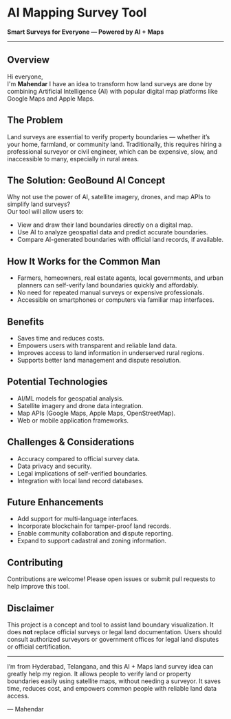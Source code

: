 # AI Mapping Survey Tool  
**Smart Surveys for Everyone — Powered by AI + Maps**

---

## Overview  
Hi everyone,  
I'm **Mahendar** I have an idea to transform how land surveys are done by combining Artificial Intelligence (AI) with popular digital map platforms like Google Maps and Apple Maps.

## The Problem  
Land surveys are essential to verify property boundaries — whether it’s your home, farmland, or community land. Traditionally, this requires hiring a professional surveyor or civil engineer, which can be expensive, slow, and inaccessible to many, especially in rural areas.

## The Solution: GeoBound AI Concept  
Why not use the power of AI, satellite imagery, drones, and map APIs to simplify land surveys?  
Our tool will allow users to:  
- View and draw their land boundaries directly on a digital map.  
- Use AI to analyze geospatial data and predict accurate boundaries.  
- Compare AI-generated boundaries with official land records, if available.

## How It Works for the Common Man  
- Farmers, homeowners, real estate agents, local governments, and urban planners can self-verify land boundaries quickly and affordably.  
- No need for repeated manual surveys or expensive professionals.  
- Accessible on smartphones or computers via familiar map interfaces.

## Benefits  
- Saves time and reduces costs.  
- Empowers users with transparent and reliable land data.  
- Improves access to land information in underserved rural regions.  
- Supports better land management and dispute resolution.

## Potential Technologies  
- AI/ML models for geospatial analysis.  
- Satellite imagery and drone data integration.  
- Map APIs (Google Maps, Apple Maps, OpenStreetMap).  
- Web or mobile application frameworks.

## Challenges & Considerations  
- Accuracy compared to official survey data.  
- Data privacy and security.  
- Legal implications of self-verified boundaries.  
- Integration with local land record databases.

## Future Enhancements  
- Add support for multi-language interfaces.  
- Incorporate blockchain for tamper-proof land records.  
- Enable community collaboration and dispute reporting.  
- Expand to support cadastral and zoning information.

## Contributing  
Contributions are welcome! Please open issues or submit pull requests to help improve this tool.

## Disclaimer  
This project is a concept and tool to assist land boundary visualization. It does **not** replace official surveys or legal land documentation. Users should consult authorized surveyors or government offices for legal land disputes or official certification.

---

I’m from Hyderabad, Telangana, and this AI + Maps land survey idea can greatly help my region. It allows people to verify land or property boundaries easily using satellite maps, without needing a surveyor. It saves time, reduces cost, and empowers common people with reliable land data access.

— Mahendar
